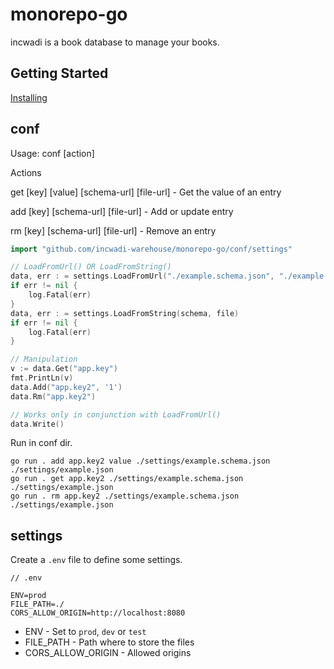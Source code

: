 # monorepo-go

incwadi is a book database to manage your books.

## Getting Started

[Installing](https://github.com/incwadi-warehouse/docu)

## conf

Usage: conf [action]

Actions

get [key] [value] [schema-url] [file-url] - Get the value of an entry

add [key] [schema-url] [file-url] - Add or update entry

rm [key] [schema-url] [file-url] - Remove an entry

```go
import "github.com/incwadi-warehouse/monorepo-go/conf/settings"

// LoadFromUrl() OR LoadFromString()
data, err : = settings.LoadFromUrl("./example.schema.json", "./example.json")
if err != nil {
    log.Fatal(err)
}
data, err : = settings.LoadFromString(schema, file)
if err != nil {
    log.Fatal(err)
}

// Manipulation
v := data.Get("app.key")
fmt.PrintLn(v)
data.Add("app.key2", '1')
data.Rm("app.key2")

// Works only in conjunction with LoadFromUrl()
data.Write()
```

Run in conf dir.

```shell
go run . add app.key2 value ./settings/example.schema.json ./settings/example.json
go run . get app.key2 ./settings/example.schema.json ./settings/example.json
go run . rm app.key2 ./settings/example.schema.json ./settings/example.json
```

## settings

Create a `.env` file to define some settings.

```env
// .env

ENV=prod
FILE_PATH=./
CORS_ALLOW_ORIGIN=http://localhost:8080
```

- ENV - Set to `prod`, `dev` or `test`
- FILE_PATH - Path where to store the files
- CORS_ALLOW_ORIGIN - Allowed origins
